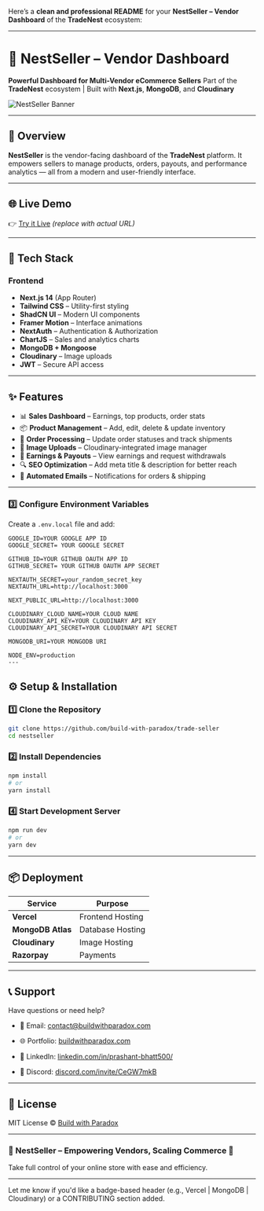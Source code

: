 Here’s a **clean and professional README** for your **NestSeller – Vendor Dashboard** of the **TradeNest** ecosystem:

---

# 🏪 NestSeller – Vendor Dashboard

**Powerful Dashboard for Multi-Vendor eCommerce Sellers**
Part of the **TradeNest** ecosystem | Built with **Next.js**, **MongoDB**, and **Cloudinary**

![NestSeller Banner](https://res.cloudinary.com/deduj0jrx/image/upload/v1747159772/nest-seller_dqz10x.png) <!-- Optional -->

---

## 🚀 Overview

**NestSeller** is the vendor-facing dashboard of the **TradeNest** platform. It empowers sellers to manage products, orders, payouts, and performance analytics — all from a modern and user-friendly interface.

---

## 🌐 Live Demo

👉 [Try it Live](https://nestseller.vercel.app) *(replace with actual URL)*

---

## 🧰 Tech Stack

### Frontend

* **Next.js 14** (App Router)
* **Tailwind CSS** – Utility-first styling
* **ShadCN UI** – Modern UI components
* **Framer Motion** – Interface animations
* **NextAuth** – Authentication & Authorization
* **ChartJS** – Sales and analytics charts
* **MongoDB + Mongoose**
* **Cloudinary** – Image uploads
* **JWT** – Secure API access

---

## ✨ Features

* 📊 **Sales Dashboard** – Earnings, top products, order stats
* 📦 **Product Management** – Add, edit, delete & update inventory
* 🛒 **Order Processing** – Update order statuses and track shipments
* 🎨 **Image Uploads** – Cloudinary-integrated image manager
* 💸 **Earnings & Payouts** – View earnings and request withdrawals
* 🔍 **SEO Optimization** – Add meta title & description for better reach
* 📩 **Automated Emails** – Notifications for orders & shipping

---
### 3️⃣ Configure Environment Variables

Create a `.env.local` file and add:

    GOOGLE_ID=YOUR GOOGLE APP ID
    GOOGLE_SECRET= YOUR GOOGLE SECRET
    
    GITHUB_ID=YOUR GITHUB OAUTH APP ID
    GITHUB_SECRET= YOUR GITHUB OAUTH APP SECRET
    
    NEXTAUTH_SECRET=your_random_secret_key
    NEXTAUTH_URL=http://localhost:3000
    
    NEXT_PUBLIC_URL=http://localhost:3000
    
    CLOUDINARY_CLOUD_NAME=YOUR CLOUD NAME
    CLOUDINARY_API_KEY=YOUR CLOUDINARY API KEY
    CLOUDINARY_API_SECRET=YOUR CLOUDINARY API SECRET
    
    MONGODB_URI=YOUR MONGODB URI
    
    NODE_ENV=production
    ---
    
## ⚙️ Setup & Installation

### 1️⃣ Clone the Repository

```bash
git clone https://github.com/build-with-paradox/trade-seller
cd nestseller
```

### 2️⃣ Install Dependencies

```bash
npm install
# or
yarn install
```

### 4️⃣ Start Development Server

```bash
npm run dev
# or
yarn dev
```

---

## 📦 Deployment

| Service               | Purpose          |
| --------------------- | ---------------- |
| **Vercel**            | Frontend Hosting |
| **MongoDB Atlas**     | Database Hosting |
| **Cloudinary**        | Image Hosting    |
| **Razorpay** | Payments         |

---

## 📞 Support

Have questions or need help?

* 📧 Email: [contact@buildwithparadox.com](mailto:contact@buildwithparadox.com)

* 🌐 Portfolio: [buildwithparadox.com](https://buildwithparadox.com)

* 💼 LinkedIn: [linkedin.com/in/prashant-bhatt500/](https://www.linkedin.com/in/prashant-bhatt500/)

* 💬 Discord: [discord.com/invite/CeGW7mkB](https://discord.com/invite/CeGW7mkB)

---

## 📄 License

MIT License © [Build with Paradox](https://github.com/build-with-paradox/)

---

### 🏪 NestSeller – Empowering Vendors, Scaling Commerce 🚀

Take full control of your online store with ease and efficiency.

---

Let me know if you'd like a badge-based header (e.g., Vercel | MongoDB | Cloudinary) or a CONTRIBUTING section added.
